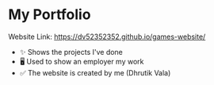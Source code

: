 # My Portfolio
Website Link: https://dv52352352.github.io/games-website/

- ✨ Shows the projects I've done
- 🖥️ Used to show an employer my work
- ✅ The website is created by me (Dhrutik Vala)
